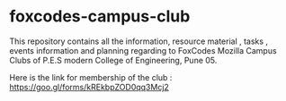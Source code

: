 # foxcodes-campus-club



This repository contains all the information, resource material , tasks , events information and planning regarding to FoxCodes Mozilla Campus Clubs of P.E.S modern College of Engineering, Pune 05.



Here is the link for membership of the club : https://goo.gl/forms/kREkbpZOD0qq3Mcj2
